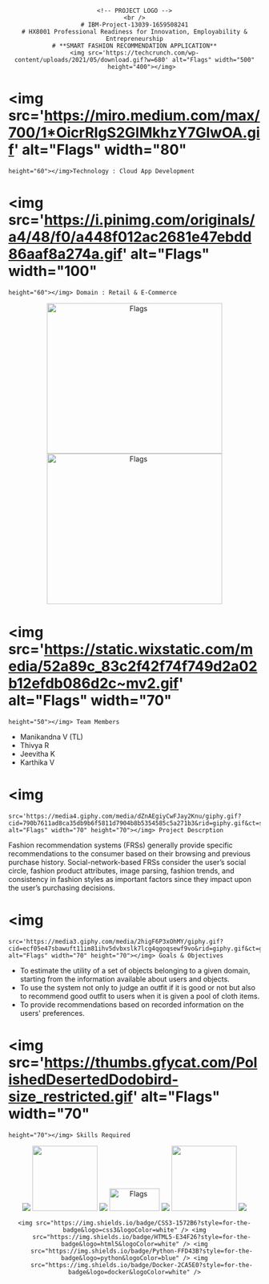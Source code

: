 <div align="center">

	<!-- PROJECT LOGO -->
	<br />
	# IBM-Project-13039-1659508241
	# HX8001 Professional Readiness for Innovation, Employability & Entrepreneurship
	# **SMART FASHION RECOMMENDATION APPLICATION**
	<img src='https://techcrunch.com/wp-content/uploads/2021/05/download.gif?w=680' alt="Flags" width="500"
		height="400"></img>
</div>
</div>

# <img src='https://miro.medium.com/max/700/1*OicrRIgS2GlMkhzY7GIwOA.gif' alt="Flags" width="80"
	height="60"></img>Technology : Cloud App Development
# <img src='https://i.pinimg.com/originals/a4/48/f0/a448f012ac2681e47ebdd86aaf8a274a.gif' alt="Flags" width="100"
	height="60"></img> Domain : Retail & E-Commerce
<div align="center">
	<img src='https://cdn.dribbble.com/users/1912990/screenshots/6129020/cloud_computing.gif' alt="Flags" width="350"
		height="300"></img> <img
		src='https://media3.giphy.com/media/TjS53njIE2pxbZI22T/giphy.gif?cid=790b7611104412da8a69fa6a01ef8ca9ca013b605a21ea72&rid=giphy.gif&ct=s'
		alt="Flags" width="350" height="300"></img>
</div>
</div>

# <img src='https://static.wixstatic.com/media/52a89c_83c2f42f74f749d2a02b12efdb086d2c~mv2.gif' alt="Flags" width="70"
	height="50"></img> Team Members
- Manikandna V (TL)
- Thivya R
- Jeevitha K
- Karthika V
# <img
	src='https://media4.giphy.com/media/dZnAEgiyCwFJay2Knu/giphy.gif?cid=790b7611ad8ca35db9b6f5811d7904b8b5354585c5a271b3&rid=giphy.gif&ct=s'
	alt="Flags" width="70" height="70"></img> Project Descrption
Fashion recommendation systems (FRSs) generally provide specific recommendations to the consumer based on their browsing
and previous purchase history. Social-network-based FRSs consider the user’s social circle, fashion product attributes,
image parsing, fashion trends, and consistency in fashion styles as important factors since they impact upon the user’s
purchasing decisions.
# <img
	src='https://media3.giphy.com/media/2higF6P3xOhMY/giphy.gif?cid=ecf05e47sbawuft11im81ihv5dvbxslk7lcg4qgoqsewf9vo&rid=giphy.gif&ct=g'
	alt="Flags" width="70" height="70"></img> Goals & Objectives

- To estimate the utility of a set of objects belonging to a given domain, starting from the information available about
users and objects.
- To use the system not only to judge an outfit if it is good or not but also to recommend good outfit to users when it
is given a pool of cloth items.
- To provide recommendations based on recorded information on the users' preferences.
# <img src='https://thumbs.gfycat.com/PolishedDesertedDodobird-size_restricted.gif' alt="Flags" width="70"
	height="70"></img> Skills Required
<div align="center">
	<img src="https://img.shields.io/badge/IBM%20Cloud-1261FE?style=for-the-badge&logo=IBM%20Cloud&logoColor=white" />
	<img src="https://img.shields.io/badge/IBM%20Watson-BE95FF.svg?style=for-the-badge&logo=IBM-Watson&logoColor=white"
		width=130> <img
		src="https://img.shields.io/badge/Bootstrap-563D7C?style=for-the-badge&logo=bootstrap&logoColor=white" /> <img
		src="https://user-images.githubusercontent.com/113355517/197389542-9ccffdd8-4086-4ea0-af41-8f26021a8682.jpeg "
		alt="Flags" width="100" height="45"> <img
		src="https://img.shields.io/badge/Flask-000000?style=for-the-badge&logo=flask&logoColor=white" /> <img
		src="https://img.shields.io/badge/IBM%20Cloud storage-BE95FF.svg?style=for-the-badge&logo=IBM-cloud storage&logoColor=blue"
		width=130> <img
		src="https://img.shields.io/badge/kubernetes-326ce5.svg?&style=for-the-badge&logo=kubernetes&logoColor=white" />

	<img src="https://img.shields.io/badge/CSS3-1572B6?style=for-the-badge&logo=css3&logoColor=white" /> <img
		src="https://img.shields.io/badge/HTML5-E34F26?style=for-the-badge&logo=html5&logoColor=white" /> <img
		src="https://img.shields.io/badge/Python-FFD43B?style=for-the-badge&logo=python&logoColor=blue" /> <img
		src="https://img.shields.io/badge/Docker-2CA5E0?style=for-the-badge&logo=docker&logoColor=white" />
</div>
